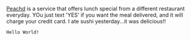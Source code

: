 [Peachd](Peachd.com) is a service that offers lunch special from a different restaurant everyday. YOu just text 'YES' if you want the meal delivered, and it will charge your credit card. I ate sushi yesterday...it was delicious!!
```
Hello World!
```
